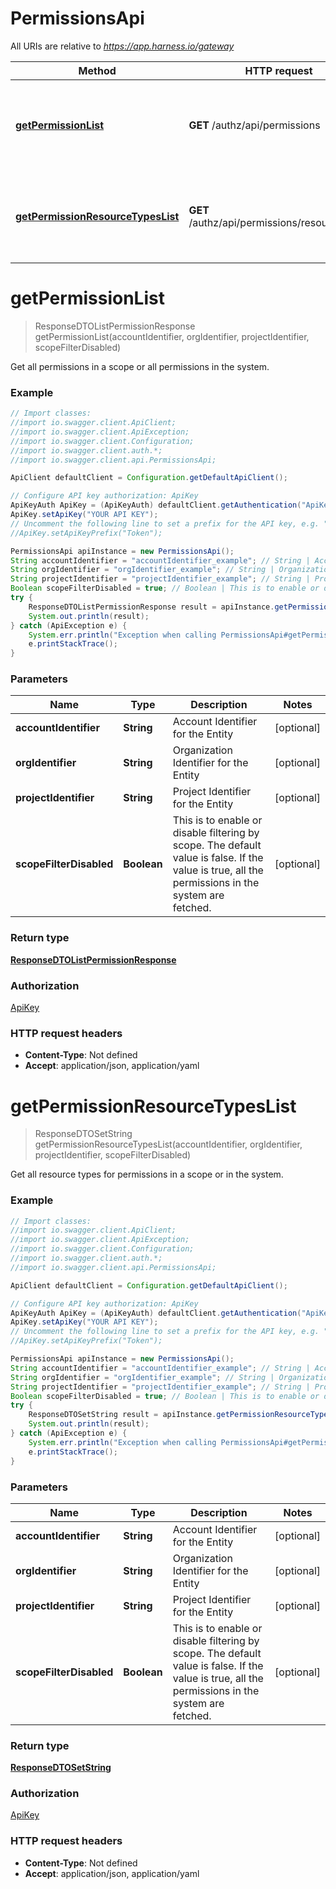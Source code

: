 # PermissionsApi

All URIs are relative to *https://app.harness.io/gateway*

Method | HTTP request | Description
------------- | ------------- | -------------
[**getPermissionList**](PermissionsApi.md#getPermissionList) | **GET** /authz/api/permissions | Get all permissions in a scope or all permissions in the system.
[**getPermissionResourceTypesList**](PermissionsApi.md#getPermissionResourceTypesList) | **GET** /authz/api/permissions/resourcetypes | Get all resource types for permissions in a scope or in the system.

<a name="getPermissionList"></a>
# **getPermissionList**
> ResponseDTOListPermissionResponse getPermissionList(accountIdentifier, orgIdentifier, projectIdentifier, scopeFilterDisabled)

Get all permissions in a scope or all permissions in the system.

### Example
```java
// Import classes:
//import io.swagger.client.ApiClient;
//import io.swagger.client.ApiException;
//import io.swagger.client.Configuration;
//import io.swagger.client.auth.*;
//import io.swagger.client.api.PermissionsApi;

ApiClient defaultClient = Configuration.getDefaultApiClient();

// Configure API key authorization: ApiKey
ApiKeyAuth ApiKey = (ApiKeyAuth) defaultClient.getAuthentication("ApiKey");
ApiKey.setApiKey("YOUR API KEY");
// Uncomment the following line to set a prefix for the API key, e.g. "Token" (defaults to null)
//ApiKey.setApiKeyPrefix("Token");

PermissionsApi apiInstance = new PermissionsApi();
String accountIdentifier = "accountIdentifier_example"; // String | Account Identifier for the Entity
String orgIdentifier = "orgIdentifier_example"; // String | Organization Identifier for the Entity
String projectIdentifier = "projectIdentifier_example"; // String | Project Identifier for the Entity
Boolean scopeFilterDisabled = true; // Boolean | This is to enable or disable filtering by scope. The default value is false. If the value is true, all the permissions in the system are fetched.
try {
    ResponseDTOListPermissionResponse result = apiInstance.getPermissionList(accountIdentifier, orgIdentifier, projectIdentifier, scopeFilterDisabled);
    System.out.println(result);
} catch (ApiException e) {
    System.err.println("Exception when calling PermissionsApi#getPermissionList");
    e.printStackTrace();
}
```

### Parameters

Name | Type | Description  | Notes
------------- | ------------- | ------------- | -------------
 **accountIdentifier** | **String**| Account Identifier for the Entity | [optional]
 **orgIdentifier** | **String**| Organization Identifier for the Entity | [optional]
 **projectIdentifier** | **String**| Project Identifier for the Entity | [optional]
 **scopeFilterDisabled** | **Boolean**| This is to enable or disable filtering by scope. The default value is false. If the value is true, all the permissions in the system are fetched. | [optional]

### Return type

[**ResponseDTOListPermissionResponse**](ResponseDTOListPermissionResponse.md)

### Authorization

[ApiKey](../README.md#ApiKey)

### HTTP request headers

 - **Content-Type**: Not defined
 - **Accept**: application/json, application/yaml

<a name="getPermissionResourceTypesList"></a>
# **getPermissionResourceTypesList**
> ResponseDTOSetString getPermissionResourceTypesList(accountIdentifier, orgIdentifier, projectIdentifier, scopeFilterDisabled)

Get all resource types for permissions in a scope or in the system.

### Example
```java
// Import classes:
//import io.swagger.client.ApiClient;
//import io.swagger.client.ApiException;
//import io.swagger.client.Configuration;
//import io.swagger.client.auth.*;
//import io.swagger.client.api.PermissionsApi;

ApiClient defaultClient = Configuration.getDefaultApiClient();

// Configure API key authorization: ApiKey
ApiKeyAuth ApiKey = (ApiKeyAuth) defaultClient.getAuthentication("ApiKey");
ApiKey.setApiKey("YOUR API KEY");
// Uncomment the following line to set a prefix for the API key, e.g. "Token" (defaults to null)
//ApiKey.setApiKeyPrefix("Token");

PermissionsApi apiInstance = new PermissionsApi();
String accountIdentifier = "accountIdentifier_example"; // String | Account Identifier for the Entity
String orgIdentifier = "orgIdentifier_example"; // String | Organization Identifier for the Entity
String projectIdentifier = "projectIdentifier_example"; // String | Project Identifier for the Entity
Boolean scopeFilterDisabled = true; // Boolean | This is to enable or disable filtering by scope. The default value is false. If the value is true, all the permissions in the system are fetched.
try {
    ResponseDTOSetString result = apiInstance.getPermissionResourceTypesList(accountIdentifier, orgIdentifier, projectIdentifier, scopeFilterDisabled);
    System.out.println(result);
} catch (ApiException e) {
    System.err.println("Exception when calling PermissionsApi#getPermissionResourceTypesList");
    e.printStackTrace();
}
```

### Parameters

Name | Type | Description  | Notes
------------- | ------------- | ------------- | -------------
 **accountIdentifier** | **String**| Account Identifier for the Entity | [optional]
 **orgIdentifier** | **String**| Organization Identifier for the Entity | [optional]
 **projectIdentifier** | **String**| Project Identifier for the Entity | [optional]
 **scopeFilterDisabled** | **Boolean**| This is to enable or disable filtering by scope. The default value is false. If the value is true, all the permissions in the system are fetched. | [optional]

### Return type

[**ResponseDTOSetString**](ResponseDTOSetString.md)

### Authorization

[ApiKey](../README.md#ApiKey)

### HTTP request headers

 - **Content-Type**: Not defined
 - **Accept**: application/json, application/yaml


